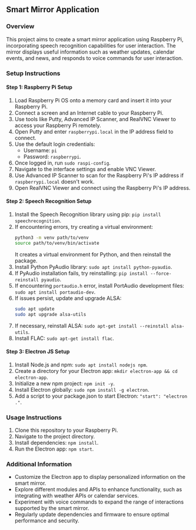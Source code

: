 ## Smart Mirror Application

### Overview

This project aims to create a smart mirror application using Raspberry Pi, incorporating speech recognition capabilities for user interaction. The mirror displays useful information such as weather updates, calendar events, and news, and responds to voice commands for user interaction.

### Setup Instructions

#### Step 1: Raspberry Pi Setup

1. Load Raspberry Pi OS onto a memory card and insert it into your Raspberry Pi.
2. Connect a screen and an Internet cable to your Raspberry Pi.
3. Use tools like Putty, Advanced IP Scanner, and RealVNC Viewer to access your Raspberry Pi remotely.
4. Open Putty and enter `raspberrypi.local` in the IP address field to connect.
5. Use the default login credentials: 
   - Username: `pi`
   - Password: `raspberrypi`.
6. Once logged in, run `sudo raspi-config`.
7. Navigate to the interface settings and enable VNC Viewer.
8. Use Advanced IP Scanner to scan for the Raspberry Pi's IP address if `raspberrypi.local` doesn't work.
9. Open RealVNC Viewer and connect using the Raspberry Pi's IP address.

#### Step 2: Speech Recognition Setup

1. Install the Speech Recognition library using pip: `pip install speechrecognition`.
2. If encountering errors, try creating a virtual environment: 
   ```bash
   python3 -m venv path/to/venv
   source path/to/venv/bin/activate
   ```
   It creates a virtual environment for Python, and then reinstall the package.
3. Install Python PyAudio library: `sudo apt install python-pyaudio`.
4. If PyAudio installation fails, try reinstalling: `pip install --force-reinstall pyaudio`.
5. If encountering `portaudio.h` error, install PortAudio development files: `sudo apt install portaudio-dev`.
6. If issues persist, update and upgrade ALSA: 
   ```bash
   sudo apt update
   sudo apt upgrade alsa-utils
   ```
7. If necessary, reinstall ALSA: `sudo apt-get install --reinstall alsa-utils`.
8. Install FLAC: `sudo apt-get install flac`.

#### Step 3: Electron JS Setup

1. Install Node.js and npm: `sudo apt install nodejs npm`.
2. Create a directory for your Electron app: `mkdir electron-app && cd electron-app`.
3. Initialize a new npm project: `npm init -y`.
4. Install Electron globally: `sudo npm install -g electron`.
5. Add a script to your package.json to start Electron: `"start": "electron ."`.

### Usage Instructions

1. Clone this repository to your Raspberry Pi.
2. Navigate to the project directory.
3. Install dependencies: `npm install`.
4. Run the Electron app: `npm start`.


### Additional Information

- Customize the Electron app to display personalized information on the smart mirror.
- Explore different modules and APIs to enhance functionality, such as integrating with weather APIs or calendar services.
- Experiment with voice commands to expand the range of interactions supported by the smart mirror.
- Regularly update dependencies and firmware to ensure optimal performance and security.

